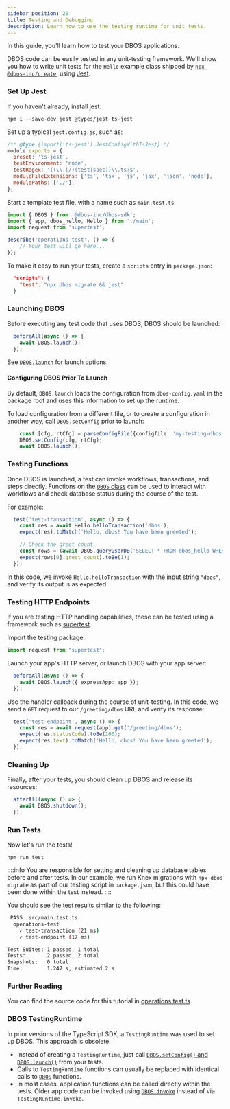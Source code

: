 ```yaml
---
sidebar_position: 20
title: Testing and Debugging
description: Learn how to use the testing runtime for unit tests.
---
```


In this guide, you'll learn how to test your DBOS applications.

DBOS code can be easily tested in any unit-testing framework.
We'll show you how to write unit tests for the `Hello` example class shipped by [`npx @dbos-inc/create`](../../reference/tools/cli.md#npx-dbos-inccreate), using [Jest](https://jestjs.io/).

### Set Up Jest
If you haven't already, install jest.
```shell
npm i --save-dev jest @types/jest ts-jest
```

Set up a typical `jest.config.js`, such as:
```js
/** @type {import('ts-jest').JestConfigWithTsJest} */
module.exports = {
  preset: 'ts-jest',
  testEnvironment: 'node',
  testRegex: '((\\.|/)(test|spec))\\.ts?$',
  moduleFileExtensions: ['ts', 'tsx', 'js', 'jsx', 'json', 'node'],
  modulePaths: ['./'],
};
```

Start a template test file, with a name such as `main.test.ts`:
```typescript
import { DBOS } from '@dbos-inc/dbos-sdk';
import { app, dbos_hello, Hello } from './main';
import request from 'supertest';

describe('operations-test', () => {
    // Your test will go here...
});
```

To make it easy to run your tests, create a `scripts` entry in `package.json`:
```json
  "scripts": {
    "test": "npx dbos migrate && jest"
  }
```

### Launching DBOS

Before executing any test code that uses DBOS, DBOS should be launched:
```typescript
  beforeAll(async () => {
    await DBOS.launch();
  });
```

See [`DBOS.launch`](../../reference/transactapi/dbos-class.md#launching-dbos) for launch options.

#### Configuring DBOS Prior To Launch

By default, `DBOS.launch` loads the configuration from `dbos-config.yaml` in the package root and uses this information to set up the runtime.

To load configuration from a different file, or to create a configuration in another way, call [`DBOS.setConfig`](../../reference/transactapi/dbos-class#setting-the-application-configuration) prior to launch:
```typescript
    const [cfg, rtCfg] = parseConfigFile({configfile: 'my-testing-dbos-config.yaml'});
    DBOS.setConfig(cfg, rtCfg);
    await DBOS.launch();
```

### Testing Functions

Once DBOS is launched, a test can invoke workflows, transactions, and steps directly.  Functions on the [`DBOS` class](../../reference/transactapi/dbos-class) can be used to interact with workflows and check database status during the course of the test.

For example:
```typescript
  test('test-transaction', async () => {
    const res = await Hello.helloTransaction('dbos');
    expect(res).toMatch('Hello, dbos! You have been greeted');

    // Check the greet count.
    const rows = (await DBOS.queryUserDB('SELECT * FROM dbos_hello WHERE name=$1', ['dbos'])) as dbos_hello[];
    expect(rows[0].greet_count).toBe(1);
  });
```

In this code, we invoke `Hello.helloTransaction` with the input string `"dbos"`, and verify its output is as expected.

### Testing HTTP Endpoints

If you are testing HTTP handling capabilities, these can be tested using a framework such as [supertest](https://www.npmjs.com/package/supertest).

Import the testing package:
```typescript
import request from "supertest";
```

Launch your app's HTTP server, or launch DBOS with your app server:
```typescript
  beforeAll(async () => {
    await DBOS.launch({ expressApp: app });
  });
```

Use the handler callback during the course of unit-testing.  In this code, we send a `GET` request to our `/greeting/dbos` URL and verify its response:
```typescript
  test('test-endpoint', async () => {
    const res = await request(app).get('/greeting/dbos');
    expect(res.statusCode).toBe(200);
    expect(res.text).toMatch('Hello, dbos! You have been greeted');
  });
```

### Cleaning Up

Finally, after your tests, you should clean up DBOS and release its resources:
```typescript
  afterAll(async () => {
    await DBOS.shutdown();
  });
```

### Run Tests
Now let's run the tests!
```shell
npm run test
```

::::info
You are responsible for setting and cleaning up database tables before and after tests.
In our example, we run Knex migrations with `npx dbos migrate` as part of our testing script in `package.json`, but this could have been done within the test instead.
::::

You should see the test results similar to the following:
```bash
 PASS  src/main.test.ts
  operations-test
    ✓ test-transaction (21 ms)
    ✓ test-endpoint (17 ms)

Test Suites: 1 passed, 1 total
Tests:       2 passed, 2 total
Snapshots:   0 total
Time:        1.247 s, estimated 2 s
```

### Further Reading
You can find the source code for this tutorial in [operations.test.ts](https://github.com/dbos-inc/dbos-transact-ts/blob/main/packages/create/templates/dbos-knex/src/main.test.ts).

### DBOS TestingRuntime
In prior versions of the TypeScript SDK, a `TestingRuntime` was used to set up DBOS.  This approach is obsolete.
- Instead of creating a `TestingRuntime`, just call [`DBOS.setConfig()` and `DBOS.launch()`](../../reference/transactapi/dbos-class#launching-dbos) from your tests.
- Calls to `TestingRuntime` functions can usually be replaced with identical calls to [`DBOS`](../../reference/transactapi/dbos-class) functions.
- In most cases, application functions can be called directly within the tests.  Older app code can be invoked using [`DBOS.invoke`](../../reference/transactapi/dbos-class#calling-workflow-functions) instead of via `TestingRuntime.invoke`.
